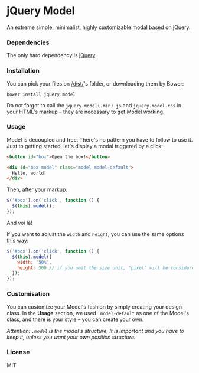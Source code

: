 # jQuery Model
An extreme simple, minimalist, highly customizable modal based on jQuery.

### Dependencies
The only hard dependency is [jQuery](http://jquery.com).

### Installation
You can pick your files on
[/dist/](https://github.com/chiefGui/jquery.model/tree/master/dist/)'s folder, or downloading them
by Bower:

```
bower install jquery.model
```

Do not forgot to call the `jquery.model(.min).js` and `jquery.model.css` in your
HTML's markup &ndash; they are necessary to get Model working.

### Usage

Model is decoupled and free. There's no pattern you have to follow to use it.
Just to getting started, let's display a modal triggered by a click:

```html
<button id="box">Open the box!</button>

<div id="box-model" class="model model-default">
  Hello, world!
</div>
```

Then, after your markup:

```js
$('#box').on('click', function () {
  $(this).model();
});
```

And voi là!

If you want to adjust the `width` and `height`, you can use the same options
this way:

```js
$('#box').on('click', function () {
  $(this).model({
    width: '50%',
    height: 300 // if you omit the size unit, "pixel" will be considered.
  });
});
```

### Customisation
You can customize your Model's fashion by simply creating your design class.
In the **Usage** section, we used `.model-default` as one of the Model's class,
and there is your style – you can create your own.

*Attention: `.model` is the modal's structure. It is important and you have to
keep it, unless you want your own position structure.*

### License
MIT.